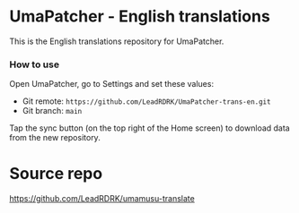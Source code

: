 # UmaPatcher - English translations
This is the English translations repository for UmaPatcher.

### How to use
Open UmaPatcher, go to Settings and set these values:

- Git remote: `https://github.com/LeadRDRK/UmaPatcher-trans-en.git`
- Git branch: `main`

Tap the sync button (on the top right of the Home screen) to download data from the new repository.

# Source repo
https://github.com/LeadRDRK/umamusu-translate

